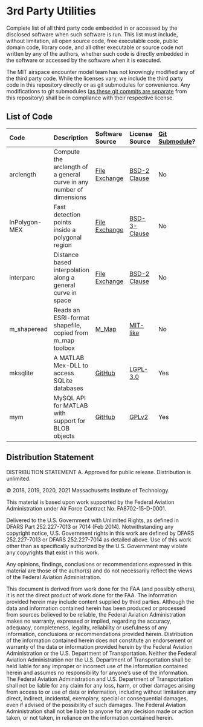 # 3rd Party Utilities

Complete list of all third party code embedded in or accessed by the disclosed software when such software is run. This list must include, without limitation, all open source code, free executable code, public domain code, library code, and all other executable or source code not written by any of the authors, whether such code is directly embedded in the software or accessed by the software when it is executed.

The MIT airspace encounter model team has not knowingly modified any of the third party code. While the licenses vary, we include the third party code in this repository directly or as git submodules for convenience. Any modifications to git submodules ([as these git commits are separate](https://git-scm.com/book/en/v2/Git-Tools-Submodules) from this repository) shall be in compliance with their respective license.

## List of Code

| Code        |  Description | Software Source   | License Source  | [Git Submodule](https://git-scm.com/book/en/v2/Git-Tools-Submodules)? | Modified? |
| :-------------| :--  |:-------------| :-----| :--- | :--- |
arclength | Compute the arclength of a general curve in any number of dimensions | [File Exchange](https://www.mathworks.com/matlabcentral/fileexchange/34871-arclength) | [BSD-2 Clause](https://www.mathworks.com/matlabcentral/fileexchange/34871-arclength#license_modal) | No | No
InPolygon-MEX | Fast detection points inside a polygonal region | [File Exchange](https://www.mathworks.com/matlabcentral/fileexchange/20754-fast-inpolygon-detection-mex) | [BSD-3-Clause](https://www.mathworks.com/matlabcentral/fileexchange/20754-fast-inpolygon-detection-mex) | No | No
interparc | Distance based interpolation along a general curve in space | [File Exchange](https://www.mathworks.com/matlabcentral/fileexchange/34874-interparc) | [BSD-2 Clause](https://www.mathworks.com/matlabcentral/fileexchange/34874-interparc#license_modal) | No | No
m_shaperead | Reads an ESRI-format shapefile, copied from m_map toolbox | [M_Map](https://www.eoas.ubc.ca/~rich/map.html) | [MIT-like](m_shaperead/LICENSE) | No | No
mksqlite | A MATLAB Mex-DLL to access SQLite databases | [GitHub](https://github.com/AndreasMartin72/mksqlite) | [LGPL-3.0](https://github.com/AndreasMartin72/mksqlite/blob/master/LICENSE) | Yes | No
mym | MySQL API for MATLAB with support for BLOB objects | [GitHub](https://github.com/datajoint/mym) | [GPLv2](https://github.com/datajoint/mym/blob/master/LICENSE.txt) | Yes | No

## Distribution Statement

DISTRIBUTION STATEMENT A. Approved for public release. Distribution is unlimited.

© 2018, 2019, 2020, 2021 Massachusetts Institute of Technology.

This material is based upon work supported by the Federal Aviation Administration under Air Force Contract No. FA8702-15-D-0001.

Delivered to the U.S. Government with Unlimited Rights, as defined in DFARS Part 252.227-7013 or 7014 (Feb 2014). Notwithstanding any copyright notice, U.S. Government rights in this work are defined by DFARS 252.227-7013 or DFARS 252.227-7014 as detailed above. Use of this work other than as specifically authorized by the U.S. Government may violate any copyrights that exist in this work.

Any opinions, findings, conclusions or recommendations expressed in this material are those of the author(s) and do not necessarily reflect the views of the Federal Aviation Administration.

This document is derived from work done for the FAA (and possibly others), it is not the direct product of work done for the FAA. The information provided herein may include content supplied by third parties.  Although the data and information contained herein has been produced or processed from sources believed to be reliable, the Federal Aviation Administration makes no warranty, expressed or implied, regarding the accuracy, adequacy, completeness, legality, reliability or usefulness of any information, conclusions or recommendations provided herein. Distribution of the information contained herein does not constitute an endorsement or warranty of the data or information provided herein by the Federal Aviation Administration or the U.S. Department of Transportation.  Neither the Federal Aviation Administration nor the U.S. Department of Transportation shall be held liable for any improper or incorrect use of the information contained herein and assumes no responsibility for anyone’s use of the information. The Federal Aviation Administration and U.S. Department of Transportation shall not be liable for any claim for any loss, harm, or other damages arising from access to or use of data or information, including without limitation any direct, indirect, incidental, exemplary, special or consequential damages, even if advised of the possibility of such damages. The Federal Aviation Administration shall not be liable to anyone for any decision made or action taken, or not taken, in reliance on the information contained herein.
